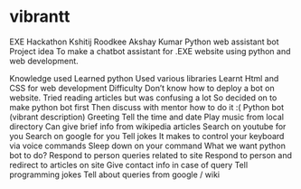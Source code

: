 # vibrantt
EXE Hackathon
Kshitij Roodkee
Akshay Kumar
Python web assistant bot
Project idea
To make a chatbot assistant for .EXE website using python and web development.

Knowledge used
Learned python 
Used various libraries
Learnt Html and CSS for web development
Difficulty
Don’t know how to deploy a bot on website.
Tried reading articles but was confusing a lot
So decided on to make python bot first
Then discuss with mentor how to do it :(
Python bot (vibrant description)
Greeting
Tell the time and date
Play music from local directory
Can give brief info from wikipedia articles
Search on youtube for you
Search on google for you
Tell jokes
It makes to control your keyboard via voice commands
Sleep down on your command
What we want python bot to do?
Respond to person queries related to site
Respond to person and redirect to articles on site
Give contact info in case of query
Tell programming jokes
Tell about queries from google / wiki 

